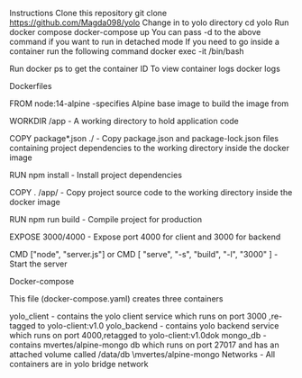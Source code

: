 Instructions
Clone this repository git clone https://github.com/Magda098/yolo
Change in to yolo directory cd yolo
Run docker compose docker-compose up
You can pass -d to the above command if you want to run in detached mode
If you need to go inside a container run the following command docker exec -it <container id> /bin/bash

Run docker ps to get the container ID
To view container logs docker logs <container id>

Dockerfiles

FROM node:14-alpine -specifies Alpine base image to build the image from

WORKDIR /app - A working directory to hold application code

COPY package*.json ./ - Copy package.json and package-lock.json files containing project dependencies to the working directory inside the docker image

RUN npm install - Install project dependencies

COPY . /app/ - Copy project source code to the working directory inside the docker image

RUN npm run build - Compile project for production

EXPOSE 3000/4000 - Expose port 4000 for client and 3000 for backend

CMD ["node", "server.js"] or CMD [ "serve", "-s", "build", "-l", "3000" ] - Start the server

Docker-compose

This file (docker-compose.yaml) creates three containers

yolo_client - contains the yolo client service which runs on port 3000 ,re-tagged to yolo-client:v1.0 
yolo_backend - contains yolo backend service which runs on port 4000,retagged to yolo-client:v1.0dok
mongo_db - contains mvertes/alpine-mongo db which runs on port 27017 and has an attached volume called /data/db \mvertes/alpine-mongo
Networks - All containers are in yolo bridge network